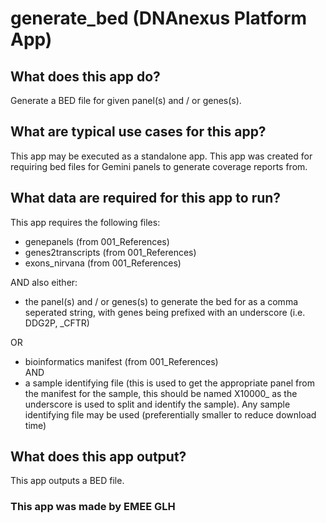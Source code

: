 # generate_bed (DNAnexus Platform App)

## What does this app do?

Generate a BED file for given panel(s) and / or genes(s).

## What are typical use cases for this app?

This app may be executed as a standalone app.
This app was created for requiring bed files for Gemini panels to generate coverage reports from.

## What data are required for this app to run?

This app requires the following files:
- genepanels (from 001_References)
- genes2transcripts (from 001_References)
- exons_nirvana (from 001_References) 

AND also either:

- the panel(s) and / or genes(s) to generate the bed for as a comma seperated string, with
    genes being prefixed with an underscore (i.e. DDG2P, _CFTR)

OR

- bioinformatics manifest (from 001_References)<br>
AND
- a sample identifying file (this is used to get the appropriate panel from the manifest for the sample, 
    this should be named X10000_ as the underscore is used to split and identify the sample). Any sample identifying file may be used (preferentially smaller to reduce download time)



## What does this app output?

This app outputs a BED file.

### This app was made by EMEE GLH
